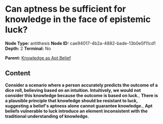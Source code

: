 # Can aptness be sufficient for knowledge in the face of epistemic luck?

**Node Type:** antithesis
**Node ID:** cae94017-4b2a-4882-bade-13b0e5f11cd1
**Depth:** 2
**Terminal:** No

**Parent:** [Knowledge as Apt Belief](knowledge-as-apt-belief.md)

## Content

**Consider a scenario where a person accurately predicts the outcome of a dice roll, believing based on an intuition. Intuitively, we would not consider this knowledge because the outcome is based on luck.**, **There is a plausible principle that knowledge should be resistant to luck, suggesting a belief's aptness alone cannot guarantee knowledge.**, **Apt beliefs vulnerable to luck introduce an element inconsistent with the traditional understanding of knowledge.**
